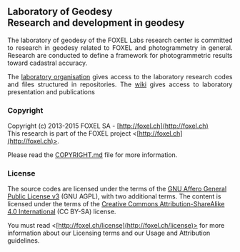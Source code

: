 
## Laboratory of Geodesy <br /> Research and development in geodesy

<p align="justify">
The laboratory of geodesy of the FOXEL Labs research center is committed to research
in geodesy related to FOXEL and photogrammetry in general. Research are conducted
to define a framework for photogrammetric results toward cadastral accuracy.
</p>

<p align="justify">
The <a href="https://github.com/FOXEL-Labs-Geodesy">laboratory organisation</a>
gives access to the laboratory research codes and files structured in repositories.
The <a href="https://github.com/FOXEL-Labs/Laboratory-of-Geodesy/wiki">wiki</a>
gives access to laboratory presentation and publications
</p>

### Copyright

Copyright (c) 2013-2015 FOXEL SA - [http://foxel.ch](http://foxel.ch)<br />
This research is part of the FOXEL project <[http://foxel.ch](http://foxel.ch)>.

Please read the [COPYRIGHT.md](COPYRIGHT.md) file for more information.


### License

The source codes are licensed under the terms of the
[GNU Affero General Public License v3](http://www.gnu.org/licenses/agpl.html)
(GNU AGPL), with two additional terms. The content is licensed under the terms
of the
[Creative Commons Attribution-ShareAlike 4.0 International](http://creativecommons.org/licenses/by-sa/4.0/)
(CC BY-SA) license.

You must read <[http://foxel.ch/license](http://foxel.ch/license)> for more
information about our Licensing terms and our Usage and Attribution guidelines.


